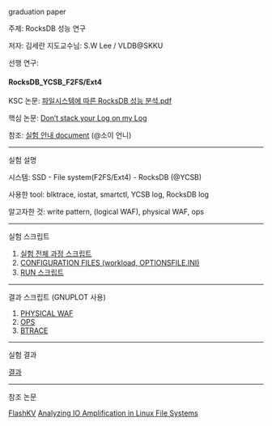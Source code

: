 graduation paper

주제: RocksDB 성능 연구

저자: 김세란
지도교수님: S.W Lee / VLDB@SKKU



선행 연구:

#### RocksDB_YCSB_F2FS/Ext4
KSC 논문: [파일시스템에 따른 RocksDB 성능 분석.pdf](https://github.com/theran23/YCSB_RocksDB_filesystems/files/5745779/2020.KSC_._._full.pdf)

핵심 논문: [Don’t stack your Log on my Log](https://github.com/theran23/vldb-linkbench/files/5499903/Logstacking.pdf)

참조: [실험 안내 document](https://github.com/theran23/YCSB_RocksDB_filesystems/files/5745785/default.docx) (@소이 언니)

-----------------------
실험 설명

시스템: SSD - File system(F2FS/Ext4) - RocksDB (@YCSB)

사용한 tool: blktrace, iostat, smartctl, YCSB log, RocksDB log

알고자한 것: write pattern, (logical WAF), physical WAF, ops

---------------------------
실험 스크립트
1. [실험 전체 과정 스크립트](https://github.com/theran23/YCSB_RocksDB_filesystems/blob/main/scripts/README.md)
2. [CONFIGURATION FILES (workload, OPTIONSFILE.INI)](https://github.com/theran23/YCSB_RocksDB_filesystems/tree/main/conditions)
3. [RUN 스크립트](https://github.com/theran23/YCSB_RocksDB_filesystems/blob/main/scripts/run.sh)
---------------------------
결과 스크립트
(GNUPLOT 사용)
1. [PHYSICAL WAF](https://github.com/theran23/YCSB_RocksDB_filesystems/blob/main/log_scripts/micron.sh)
2. [OPS](https://github.com/theran23/YCSB_RocksDB_filesystems/tree/main/log_scripts)
3. [BTRACE](https://github.com/theran23/YCSB_RocksDB_filesystems/tree/main/log_scripts)

--------------------------

실험 결과


[결과](https://github.com/theran23/YCSB_RocksDB_filesystems/tree/main/results)

--------------------------


참조 논문

[FlashKV](https://github.com/theran23/vldb-linkbench/files/5499897/FlashKV.pdf)
[Analyzing IO Amplification in Linux File Systems](https://github.com/theran23/vldb-linkbench/files/5499892/Analyzing.IO.Amplification.in.Linux.File.Systems.pdf)




